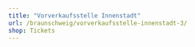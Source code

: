 ```yaml
---
title: "Vorverkaufsstelle Innenstadt"
url: /braunschweig/vorverkaufsstelle-innenstadt-3/
shop: Tickets
---
```

